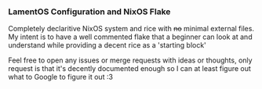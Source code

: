### LamentOS Configuration and NixOS Flake

Completely declaritive NixOS system and rice with ~~no~~ minimal external files. My intent is to have a well commented flake that a beginner can look at and understand while providing a decent rice as a 'starting block'

Feel free to open any issues or merge requests with ideas or thoughts, only request is that it's decently documented enough so I can at least figure out what to Google to figure it out :3
